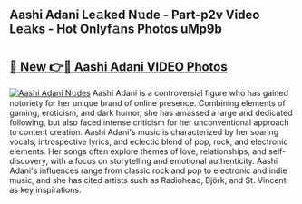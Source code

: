 ## Aashi Adani Le𝚊ked N𝚞de - Part-p2v Video Le𝚊ks - Hot Onlyf𝚊ns Photos uMp9b

# <h2><a href="http://ab51495.deff.icu/?id=Aashi+Adani">🔗 New 👉🔴 Aashi Adani VIDEO Photos</a></h2>

[![Aashi Adani N𝚞des](https://i.imgur.com/rIISA9y.gif)](http://ab51495.deff.icu/?id=Aashi+Adani)
Aashi Adani is a controversial figure who has gained notoriety for her unique brand of online presence. Combining elements of gaming, eroticism, and dark humor, she has amassed a large and dedicated following, but also faced intense criticism for her unconventional approach to content creation. Aashi Adani's music is characterized by her soaring vocals, introspective lyrics, and eclectic blend of pop, rock, and electronic elements. Her songs often explore themes of love, relationships, and self-discovery, with a focus on storytelling and emotional authenticity. Aashi Adani's influences range from classic rock and pop to electronic and indie music, and she has cited artists such as Radiohead, Björk, and St. Vincent as key inspirations.
